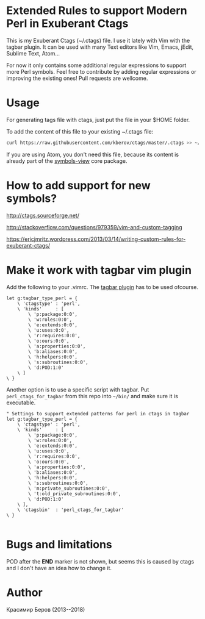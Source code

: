 Extended Rules to support Modern Perl in Exuberant Ctags
=====
This is my Exuberant Ctags (~/.ctags) file.
I use it lately with Vim with the tagbar plugin.
It can be used with many Text editors
like Vim, Emacs, jEdit, Sublime Text, Atom...

For now it only contains some additional regular expressions
to support more Perl symbols. Feel free to contribute by adding
regular expressions or improving the existing ones! Pull requests are wellcome.

Usage
===
For generating tags file with ctags, just put the file in your $HOME folder.

To add the content of this file to your existing ~/.ctags file:
```bash
curl https://raw.githubusercontent.com/kberov/ctags/master/.ctags >> ~/.ctags
```
If you are using Atom, you don't need this file, because its content is already part
of the [symbols-view](https://atom.io/packages/symbols-view) core package.

How to add support for new symbols?
===

http://ctags.sourceforge.net/

http://stackoverflow.com/questions/979359/vim-and-custom-tagging

https://ericjmritz.wordpress.com/2013/03/14/writing-custom-rules-for-exuberant-ctags/

Make it work with tagbar vim plugin
====

Add the following to your .vimrc.
The [tagbar plugin](https://github.com/majutsushi/tagbar) has to be used ofcourse.

```vim
let g:tagbar_type_perl = {
    \ 'ctagstype' : 'perl',
    \ 'kinds'     : [
        \ 'p:package:0:0',
        \ 'w:roles:0:0',
        \ 'e:extends:0:0',
        \ 'u:uses:0:0',
        \ 'r:requires:0:0',
        \ 'o:ours:0:0',
        \ 'a:properties:0:0',
        \ 'b:aliases:0:0',
        \ 'h:helpers:0:0',
        \ 's:subroutines:0:0',
        \ 'd:POD:1:0'
    \ ]
\ }

```

Another option is to use a specific script with tagbar. Put
`perl_ctags_for_tagbar` from this repo into `~/bin/` and make sure it is
executable.

```vim
" Settings to support extended patterns for perl in ctags in tagbar
let g:tagbar_type_perl = {
    \ 'ctagstype' : 'perl',
    \ 'kinds'     : [
        \ 'p:package:0:0',
        \ 'w:roles:0:0',
        \ 'e:extends:0:0',
        \ 'u:uses:0:0',
        \ 'r:requires:0:0',
        \ 'o:ours:0:0',
        \ 'a:properties:0:0',
        \ 'b:aliases:0:0',
        \ 'h:helpers:0:0',
        \ 's:subroutines:0:0',
        \ 'm:private_subroutines:0:0',
        \ 't:old_private_subroutines:0:0',
        \ 'd:POD:1:0'
    \ ],
	\ 'ctagsbin'  : 'perl_ctags_for_tagbar'
\ }


```
Bugs and limitations
===

POD after the __END__ marker is not shown, but seems this is caused by ctags and I don't have an idea how to change it.

Author
===

Красимир Беров (2013--2018)
